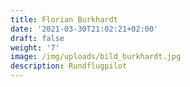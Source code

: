 ```yaml
---
title: Florian Burkhardt
date: '2021-03-30T21:02:21+02:00'
draft: false
weight: '7'
image: /img/uploads/bild_burkhardt.jpg
description: Rundflugpilot
---
```


